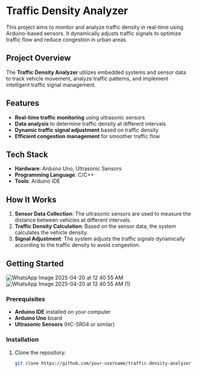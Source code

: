 # Traffic Density Analyzer

This project aims to monitor and analyze traffic density in real-time using Arduino-based sensors. It dynamically adjusts traffic signals to optimize traffic flow and reduce congestion in urban areas.

## Project Overview

The **Traffic Density Analyzer** utilizes embedded systems and sensor data to track vehicle movement, analyze traffic patterns, and implement intelligent traffic signal management.

## Features
- **Real-time traffic monitoring** using ultrasonic sensors
- **Data analysis** to determine traffic density at different intervals
- **Dynamic traffic signal adjustment** based on traffic density
- **Efficient congestion management** for smoother traffic flow

## Tech Stack
- **Hardware**: Arduino Uno, Ultrasonic Sensors
- **Programming Language**: C/C++
- **Tools**: Arduino IDE

## How It Works
1. **Sensor Data Collection**: The ultrasonic sensors are used to measure the distance between vehicles at different intervals.
2. **Traffic Density Calculation**: Based on the sensor data, the system calculates the vehicle density.
3. **Signal Adjustment**: The system adjusts the traffic signals dynamically according to the traffic density to avoid congestion.

## Getting Started
![WhatsApp Image 2025-04-20 at 12 40 55 AM](https://github.com/user-attachments/assets/cfe3e752-6b1a-4764-b9bb-b08a5a98ef5e)
![WhatsApp Image 2025-04-20 at 12 40 55 AM (1)](https://github.com/user-attachments/assets/f06cf613-01e3-4363-bc20-bc16640c8f2f)

### Prerequisites
- **Arduino IDE** installed on your computer
- **Arduino Uno** board
- **Ultrasonic Sensors** (HC-SR04 or similar)

### Installation
1. Clone the repository:
   ```bash
   git clone https://github.com/your-username/traffic-density-analyzer.git
